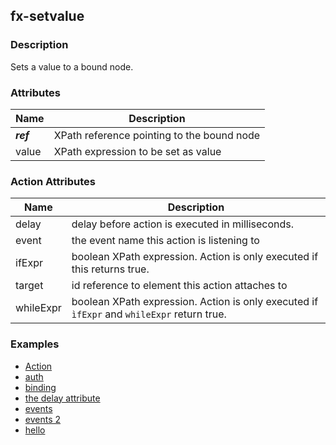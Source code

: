 ## fx-setvalue

### Description

Sets a value to a bound node.

### Attributes

| Name | Description |
|------|-------------|
| ***ref*** | XPath reference pointing to the bound node | - |
| value | XPath expression to be set as value |


### Action Attributes

| Name | Description |
|------|-------------|
| delay | delay before action is executed in milliseconds. |
| event | the event name this action is listening to |
| ifExpr | boolean XPath expression. Action is only executed if this returns true. |
| target | id reference to element this action attaches to |
| whileExpr | boolean XPath expression. Action is only executed if `ìfExpr` and `whileExpr` return true. |

### Examples

* [Action](../demo/actions.html)
* [auth](../demo/auth.html)
* [binding](../demo/binding.html)
* [the delay attribute](../demo/delay.html)
* [events](../demo/events.html)
* [events 2](../demo/events2.html)
* [hello](../demo/fun-with-actions.html)
